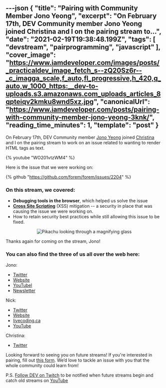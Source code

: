 ---json
{
  "title": "Pairing with Community Member Jono Yeong",
  "excerpt": "On February 17th, DEV Community member Jono Yeong joined Christina and I on the pairing stream to...",
  "date": "2021-02-19T19:38:48.199Z",
  "tags": [
    "devstream",
    "pairprogramming",
    "javascript"
  ],
  "cover_image": "https://www.iamdeveloper.com/images/posts/_practicaldev_image_fetch_s--zQ20Sz6r--_c_imagga_scale,f_auto,fl_progressive,h_420,q_auto,w_1000_https:__dev-to-uploads.s3.amazonaws.com_uploads_articles_8qpteiqv2kmku8wnd5xz.jpg",
  "canonicalUrl": "https://www.iamdeveloper.com/posts/pairing-with-community-member-jono-yeong-3knk/",
  "reading_time_minutes": 1,
  "template": "post"
}
---

On <time datetime="2021-02-17">February 17th</time>, DEV Community member [Jono Yeong](https://dev.to/jonoyeong) joined [Christina](https://dev.to/coffeecraftcode) and I on the pairing stream to work on an issue related to wanting to render HTML tags as text.

{% youtube "WO201vtzWM4" %}

Here is the issue that we were working on:

{% github "https://github.com/forem/forem/issues/2204" %}

### On this stream, we covered:

* **Debugging tools in the browser**, which helped us solve the issue
* **[Cross Site Scripting](https://owasp.org/www-community/attacks/xss/)** (XSS) mitigation -- a security in place that was causing the issue we were working on.
* How to retain security best practices while still allowing this issue to be fixed.

<center>

![Pikachu looking through a magnifying glass](https://media.giphy.com/media/42wQXwITfQbDGKqUP7/giphy.gif)

</center>

Thanks again for coming on the stream, Jono!

### You can also find the three of us all over the web here:

Jono:

* [Twitter](https://twitter.com/JonoYeong)
* [Website](https://www.jonathanyeong.com/)
* [YouTubel](https://www.youtube.com/channel/UClb6km0HLkGUOEjHlp5WdPA0)
* [Newsletter](https://newsletter.jonathanyeong.com/)

Nick:

* [Twitter](https://twitter.com/nickytonline)
* [Website](https://iamdeveloper.com/)
* [livecoding.ca](https://livecoding.ca)
* [YouTube](https://youtube.iamdeveloper.com)

Christina:

* [Twitter](https://twitter.com/coffeecraftcode)

Looking forward to seeing you on future streams! If you're interested in pairing, fill out [this form](https://iamdeveloper.com/pair). We’d love to tackle an issue with you that the whole community could learn from!

P.S. [Follow DEV on Twitch](https://twitch.tv/thepracticaldev) to be notified when future streams begin and catch old streams on [YouTube](https://www.youtube.com/c/thepracticaldevteam)
